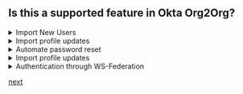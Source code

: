 ## Is this a supported feature in Okta Org2Org?

<details>
  <summary>Import New Users</summary>
<p>
  Yes
</p>
</details>

<details>
  <summary>Import profile updates</summary>
<p>
  Yes
</p>
</details>

<details>
  <summary>Automate password reset</summary>
<p>
  No
</p>
</details>

<details>
  <summary>Import profile updates</summary>
<p>
  Yes
</p>
</details>

<details>
  <summary>Authentication through WS-Federation</summary>
<p>
  No
</p>
</details>




[next](7.md)

